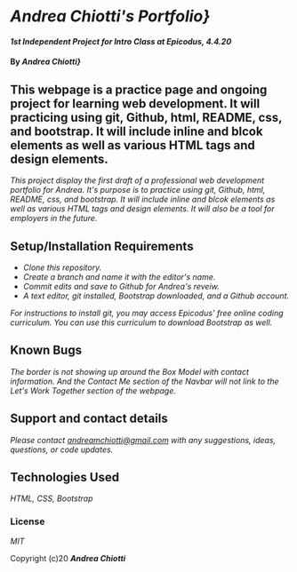 # _Andrea Chiotti's Portfolio}_

#### _1st Independent Project for Intro Class at Epicodus, 4.4.20_

#### By _**Andrea Chiotti}**_

## This webpage is a practice page and ongoing project for learning web development. It will practicing using git, Github, html, README, css, and bootstrap. It will include inline and blcok elements as well as various HTML tags and design elements. 

_This project display the first draft of a professional web development portfolio for Andrea.  It's purpose is to practice using git, Github, html, README, css, and bootstrap. It will include inline and blcok elements as well as various HTML tags and design elements. It will also be a tool for employers in the future._

## Setup/Installation Requirements

* _Clone this repository._
* _Create a branch and name it with the editor's name._
* _Commit edits and save to Github for Andrea's reveiw._
* _A text editor, git installed, Bootstrap downloaded, and a Github account._

_For instructions to install git, you may access Epicodus' free online coding curriculum. You can use this curriculum to download Bootstrap as well._

## Known Bugs

_The border is not showing up around the Box Model with contact information. And the Contact Me section of the Navbar will not link to the Let's Work Together section of the webpage._

## Support and contact details

_Please contact andreamchiotti@gmail.com with any suggestions, ideas, questions, or code updates._

## Technologies Used

_HTML, CSS, Bootstrap_

### License

*MIT*

Copyright (c)20 **_Andrea Chiotti_**